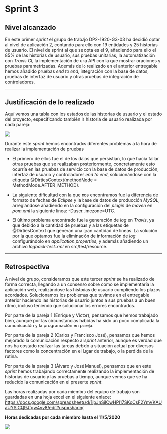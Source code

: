 # Sprint 3

## Nivel alcanzado

En este primer _sprint_ el grupo de trabajo DP2-1920-G3-03 ha decidió optar al nivel de aplicación 2, contando para ello con 19 entidades y 25 historias de usuario. El nivel de sprint al que se opta es el 9, añadiendo para ello el 85% de las historias de usuario, sus pruebas unitarias, la automatización con _Travis CI_, la implementación de una API con la que mostrar oraciones y pruebas parametrizadas. Además de lo realizado en el anterior entregable hemos añadido pruebas _end to end_, integración con la base de datos, pruebas de interfaz de usuario y otras pruebas de integración de controladores.

---

## Justificación de lo realizado

Aquí vemos una tabla con los estados de las historias de usuario y el estado del proyecto, especificando también la historia de usuario realizada por cada pareja:

![](https://github.com/gii-is-DP2/DP2-1920-G3-03/blob/develop/imagesDocumentation/ProductBacklogSprint3.jpg)

Durante este _sprint_ hemos encontrados diferentes problemas a la hora de realizar la implementación de pruebas. 

* El primero de ellos fue el de los datos que persistían, lo que hacía fallar otras pruebas que se realizaban posteriormente, concretamente esto ocurría en las pruebas de servicio con la base de datos de producción, interfaz de usuario y controladores _end to end_, solucionándose con la etiqueta @DirtiesContext(methodMode = MethodMode.AFTER_METHOD).

* La siguiente dificultad con la que nos encontramos fue la diferencia de formato de fechas de _Eclipse_ y la base de datos de producción _MySQL_, arreglándose añadiendo en la configuración del _plugin_ de _maven_ en _pom.xml_ la siguiente línea: <argLine>-Duser.timezone=UTC</argLine>.
* El último problema encontrado fue la generación de _log_ en _Travis_, ya que debido a la cantidad de pruebas y a las etiquetas de @DirtiesContext que generan una gran cantidad de líneas. La solución por la que optamos fue la eliminación de información de _log_ configurándolo en _application.properties_, y además añadiendo un archivo _logback-test.xml_ en src/test/resource.

---

## Retrospectiva

A nivel de grupo, consideramos que este tercer _sprint_ se ha realizado de forma correcta, llegando a un consenso sobre como se implementaría la aplicación web, realizándose las historias de usuario cumpliendo los plazos acordados. Solucionamos los problemas que tuvimos en el entregable anterior haciendo las historias de usuario juntos a sus pruebas a un buen ritmo, incluso teniendo que solucionar los errores encontrados.

Por parte de la pareja 1 (Enrique y Víctor), pensamos que hemos trabajado bien, aunque por las circunstancias habidas ha sido un poco complicada la comunicación y la programación en pareja.

Por parte de la pareja 2 (Carlos y Francisco José), pensamos que hemos mejorado la comunicación respecto al _sprint_ anterior, aunque es verdad que nos ha costado realizar las tareas debido a situación actual por diversos factores como la concentración en el lugar de trabajo, o la perdida de la rutina.

Por parte de la pareja 3 (Álvaro y José Manuel), pensamos que en este _sprint_ hemos trabajando correctamente realizando la implementación de historias de usuario y las pruebas a tiempo, aunque vemos que se ha reducido la comunicación en el presente _sprint_.

Las horas realizadas por cada miembro del equipo de trabajo son guardadas en una hoja excel en el siguiente enlace: https://docs.google.com/spreadsheets/d/1jbJnSilCwHPl17SKoCsF2YmVKAUaUYSlCQ9Jfgw4vy8/edit?usp=sharing

**Horas dedicadas por cada miembro hasta el 11/5/2020**

![](https://github.com/gii-is-DP2/DP2-1920-G3-03/blob/develop/imagesDocumentation/Horas3.jpg)
